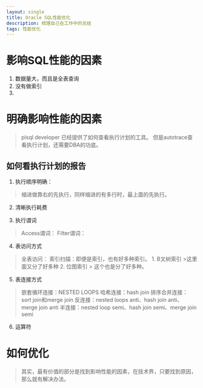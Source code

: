 ```yaml
---
layout: single
title: Oracle SQL性能优化 
description: 梳理自己在工作中的总结 
tags: 性能优化
---
```


# 影响SQL性能的因素
1. 数据量大，而且是全表查询
2. 没有做索引
3. 

# 明确影响性能的因素
> plsql developer 已经提供了如何查看执行计划的工具。
但是autotrace查看执行计划，还需要DBA的功底。

## 如何看执行计划的报告
1. 执行顺序明确：
> 缩进做靠右的先执行，同样缩进的有多行时，最上面的先执行。
2. 清晰执行耗费
> 
3. 执行谓词
> Access谓词：
> Filter谓词：

4. 表访问方式
>全表访问：
>索引扫描：即便是索引，也有好多种索引。
	1. B叉树索引
	>这里面又分了好多种
	2. 位图索引
	> 这个也是分了好多种。



5. 表连接方式
>嵌套循环连接：NESTED LOOPS
哈希连接：hash join
排序合并连接：sort join和merge join
反连接：nested loops anti、hash join anti、merge join anti
半连接：nested loop semi、hash join semi、merge join semi

6. 运算符



# 如何优化
>其实，最有价值的部分是找到影响性能的因素，在技术界，只要找到原因，那么就有解决办法。
